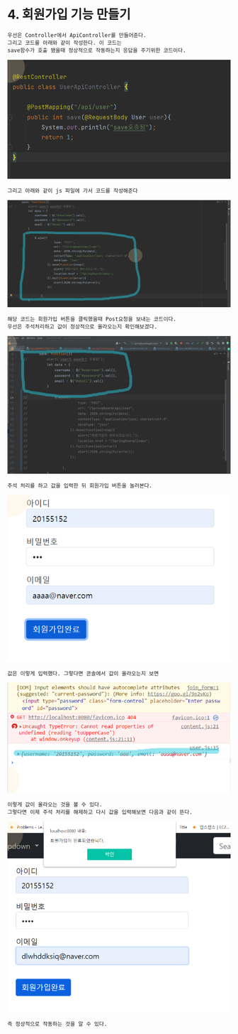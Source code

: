 # 4. 회원가입 기능 만들기 
    우선은 Controller에서 ApiController를 만들어준다.
    그리고 코드를 아래와 같이 작성한다. 이 코드는 
    save함수가 호출 됐을때 정상적으로 작동하는지 응답을 주기위한 코드이다.

![img_6.png](img_6.png)
    
    그리고 아래와 같이 js 파일에 가서 코드를 작성해준다
![img_1.png](img_1.png)

    해당 코드는 회원가입 버튼을 클릭했을때 Post요청을 보내는 코드이다.
    우선은 주석처리하고 값이 정상적으로 올라오는지 확인해보겠다.

![img_2.png](img_2.png)

    주석 처리를 하고 값을 입력한 뒤 회원가입 버튼을 눌러본다.

![img_3.png](img_3.png)

    값은 이렇게 입력했다. 그렇다면 콘솔에서 값이 올라오는지 보면

![img_4.png](img_4.png)

    이렇게 값이 올라오는 것을 볼 수 있다.
    그렇다면 이제 주석 처리를 해제하고 다시 값을 입력해보면 다음과 같이 뜬다.

![img_5.png](img_5.png)

    즉 정상적으로 작동하는 것을 알 수 있다.
    



